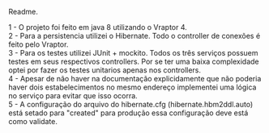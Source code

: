 Readme.

1 - O projeto foi feito em java 8 utilizando o Vraptor 4. <br>
2 - Para a persistencia utilizei o Hibernate. Todo o controller de conexões é feito pelo Vraptor.<br>
3 - Para os testes utilizei JUnit + mockito. Todos os três serviços possuem testes em seus respectivos controllers. Por se ter uma baixa complexidade optei por fazer os testes unitarios apenas nos controllers.<br>
4 - Apesar de não haver na documentação explicidamente que não poderia haver dois estabelecimentos no mesmo endereço implementei uma lógica no serviço para evitar que isso ocorra.<br>
5 - A configuração do arquivo do hibernate.cfg (hibernate.hbm2ddl.auto) está setado para "created" para produção essa configuração deve está como validate.
